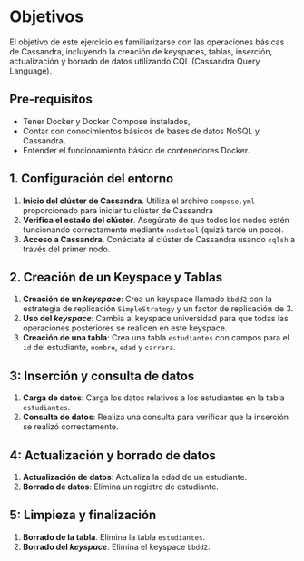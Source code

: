 # Objetivos

El objetivo de este ejercicio es familiarizarse con las operaciones
básicas de Cassandra, incluyendo la creación de keyspaces, tablas,
inserción, actualización y borrado de datos utilizando CQL (Cassandra
Query Language).

## Pre-requisitos

- Tener Docker y Docker Compose instalados,
- Contar con conocimientos básicos de bases de datos NoSQL y Cassandra,
- Entender el funcionamiento básico de contenedores Docker.

## 1. Configuración del entorno

1. **Inicio del clúster de Cassandra**. Utiliza el archivo `compose.yml`
    proporcionado para iniciar tu clúster de Cassandra
2. **Verifica el estado del clúster**. Asegúrate de que todos los nodos
    estén funcionando correctamente mediante `nodetool` (quizá tarde un
    poco).
3. **Acceso a Cassandra**. Conéctate al clúster de Cassandra usando
    `cqlsh` a través del primer nodo.

## 2. Creación de un Keyspace y Tablas

1. **Creación de un _keyspace_**: Crea un keyspace llamado `bbdd2` con
    la estrategia de replicación `SimpleStrategy` y un factor de
    replicación de 3.
2. **Uso del _keyspace_**: Cambia al keyspace universidad para que todas
    las operaciones posteriores se realicen en este keyspace.
3. **Creación de una tabla**: Crea una tabla `estudiantes` con campos
    para el `id` del estudiante, `nombre`, `edad` y `carrera`.

## 3: Inserción y consulta de datos

1. **Carga de datos**: Carga los datos relativos a los estudiantes en la
    tabla `estudiantes`.
2. **Consulta de datos**: Realiza una consulta para verificar que la
    inserción se realizó correctamente.

## 4: Actualización y borrado de datos

1. **Actualización de datos**: Actualiza la edad de un estudiante.
2. **Borrado de datos**: Elimina un registro de estudiante.

## 5: Limpieza y finalización

1. **Borrado de la tabla**. Elimina la tabla `estudiantes`.
2. **Borrado del _keyspace_**. Elimina el keyspace `bbdd2`.
